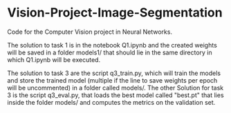# Vision-Project-Image-Segmentation
Code for the Computer Vision project in Neural Networks.

The solution to task 1 is in the notebook Q1.ipynb and the created weights will be saved in a folder models1/ that should lie in the same directory in which Q1.ipynb will be executed.




The solution to task 3 are the script q3_train.py, which will train the models and store the trained model (multiple if the line to save weights per epoch will be uncommented) in a folder called models/.
The other Solution for task 3 is the script q3_eval.py, that loads the best model called "best.pt" that lies inside the folder models/ and computes the metrics on the validation set.

